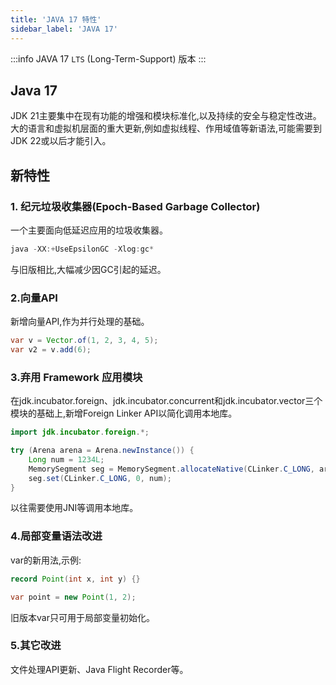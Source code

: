 ```yaml
---
title: 'JAVA 17 特性'
sidebar_label: 'JAVA 17'
---
```


:::info
JAVA 17 `LTS` (Long-Term-Support) 版本
:::

## Java 17

JDK 21主要集中在现有功能的增强和模块标准化,以及持续的安全与稳定性改进。大的语言和虚拟机层面的重大更新,例如虚拟线程、作用域值等新语法,可能需要到JDK 22或以后才能引入。

## 新特性

### 1. 纪元垃圾收集器(Epoch-Based Garbage Collector)
一个主要面向低延迟应用的垃圾收集器。
```java
java -XX:+UseEpsilonGC -Xlog:gc*
```
与旧版相比,大幅减少因GC引起的延迟。

### 2.向量API
新增向量API,作为并行处理的基础。
```java
var v = Vector.of(1, 2, 3, 4, 5);
var v2 = v.add(6);
```

### 3.弃用 Framework 应用模块
在jdk.incubator.foreign、jdk.incubator.concurrent和jdk.incubator.vector三个模块的基础上,新增Foreign Linker API以简化调用本地库。
```java
import jdk.incubator.foreign.*;  

try (Arena arena = Arena.newInstance()) {
    Long num = 1234L;
    MemorySegment seg = MemorySegment.allocateNative(CLinker.C_LONG, arena);
    seg.set(CLinker.C_LONG, 0, num);  
}
```
以往需要使用JNI等调用本地库。

### 4.局部变量语法改进
var的新用法,示例:
```java
record Point(int x, int y) {}   

var point = new Point(1, 2);
```
旧版本var只可用于局部变量初始化。

### 5.其它改进
文件处理API更新、Java Flight Recorder等。
